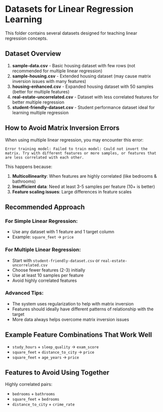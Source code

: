 # Datasets for Linear Regression Learning

This folder contains several datasets designed for teaching linear regression concepts.

## Dataset Overview

1. **sample-data.csv** - Basic housing dataset with few rows (not recommended for multiple linear regression)
2. **sample-housing.csv** - Extended housing dataset (may cause matrix inversion issues with many features)
3. **housing-enhanced.csv** - Expanded housing dataset with 50 samples (better for multiple features)
4. **real-estate-uncorrelated.csv** - Dataset with less correlated features for better multiple regression
5. **student-friendly-dataset.csv** - Student performance dataset ideal for learning multiple regression

## How to Avoid Matrix Inversion Errors

When using multiple linear regression, you may encounter this error:
```
Error training model: Failed to train model: Could not invert the matrix. Try with different features or more samples, or features that are less correlated with each other.
```

This happens because:

1. **Multicollinearity**: When features are highly correlated (like bedrooms & bathrooms)
2. **Insufficient data**: Need at least 3-5 samples per feature (10+ is better)
3. **Feature scaling issues**: Large differences in feature scales

## Recommended Approach

### For Simple Linear Regression:
- Use any dataset with 1 feature and 1 target column
- Example: `square_feet` → `price`

### For Multiple Linear Regression:
- Start with `student-friendly-dataset.csv` or `real-estate-uncorrelated.csv`
- Choose fewer features (2-3) initially
- Use at least 10 samples per feature
- Avoid highly correlated features

### Advanced Tips:
- The system uses regularization to help with matrix inversion
- Features should ideally have different patterns of relationship with the target
- More data always helps overcome matrix inversion issues

## Example Feature Combinations That Work Well

- `study_hours` + `sleep_quality` → `exam_score`
- `square_feet` + `distance_to_city` → `price`
- `square_feet` + `age_years` → `price`

## Features to Avoid Using Together

Highly correlated pairs:
- `bedrooms` + `bathrooms`
- `square_feet` + `bedrooms`
- `distance_to_city` + `crime_rate` 